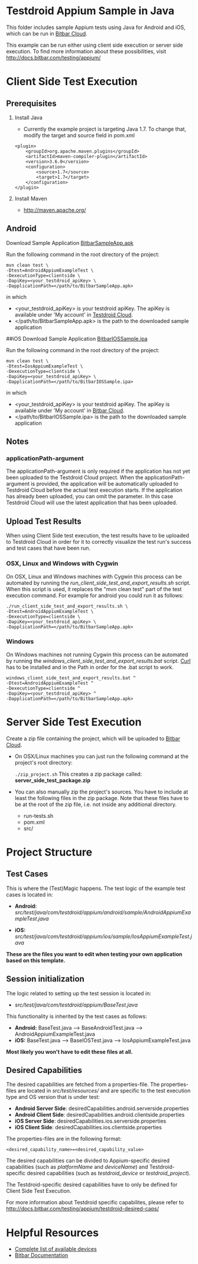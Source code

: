 Testdroid Appium Sample in Java
===========================

This folder includes sample Appium tests using Java for Android and iOS, which can be run in [Bitbar Cloud](https://cloud.testdroid.com/).

This example can be run either using client side execution or server side execution. To find more information about these possibilities, visit <http://docs.bitbar.com/testing/appium/>

# Client Side Test Execution
## Prerequisites
1. Install Java
	- Currently the example project is targeting Java 1.7. To change that, modify the target and source field in pom.xml

	```
	<plugin>
		<groupId>org.apache.maven.plugins</groupId>
		<artifactId>maven-compiler-plugin</artifactId>
		<version>3.6.0</version>
		<configuration>
			<source>1.7</source>
			<target>1.7</target>
		</configuration>
	</plugin>
	```
2. Install Maven
	-	<http://maven.apache.org/>

## Android
Download Sample Application [BitbarSampleApp.apk](https://github.com/bitbar/testdroid-samples/blob/master/apps/builds/BitbarSampleApp.apk)

Run the following command in the root directory of the project:

```
mvn clean test \
-Dtest=AndroidAppiumExampleTest \
-DexecutionType=clientside \
-DapiKey=<your_testdroid_apiKey> \
-DapplicationPath=</path/to/BitbarSampleApp.apk>
```

in which

- \<your\_testdroid\_apiKey\> is your testdroid apiKey. The apiKey is available under 'My account' in [Testdroid Cloud](https://cloud.testdroid.com/).
- \</path/to/BitbarSampleApp.apk\> is the path to the downloaded sample application



##iOS
Download Sample Application  [BitbarIOSSample.ipa](https://github.com/bitbar/testdroid-samples/blob/master/apps/builds/BitbarIOSSample.ipa)

Run the following command in the root directory of the project:

```
mvn clean test \
-Dtest=IosAppiumExampleTest \
-DexecutionType=clientside \
-DapiKey=<your_testdroid_apiKey> \
-DapplicationPath=</path/to/BitbarIOSSample.ipa>
```

in which

- \<your\_testdroid\_apiKey\> is your testdroid apiKey. The apiKey is available under 'My account' in [Bitbar Cloud](https://cloud.testdroid.com/).
- \</path/to/BitbarIOSSample.ipa\> is the path to the downloaded sample application

## Notes
### applicationPath-argument
The applicationPath-argument is only required if the application has not yet been uploaded to the Testdroid Cloud project. When the applicationPath-argument is provided, the application will be automatically uploaded to Testdroid Cloud before the actual test execution starts. If the application has already been uploaded, you can omit the parameter. In this case Testdroid Cloud will use the latest application that has been uploaded.

## Upload Test Results
When using Client Side test execution, the test results have to be uploaded to Testdroid Cloud in order for it to correctly visualize the test run's success and test cases that have been run.

### OSX, Linux and Windows with Cygwin
On OSX, Linux and Windows machines with Cygwin this process can be automated by running the <i>run_client_side_test_and_export_results.sh</i> script. When this script is used, it replaces the "mvn clean test" part of the test execution command. For example for android you could run it as follows:

```
./run_client_side_test_and_export_results.sh \
-Dtest=AndroidAppiumExampleTest \
-DexecutionType=clientside \
-DapiKey=<your_testdroid_apiKey> \
-DapplicationPath=</path/to/BitbarSampleApp.apk>
```

### Windows
On Windows machines not running Cygwin this process can be automated by running the <i>windows\_client\_side\_test\_and_export\_results.bat</i> script. [Curl](https://curl.haxx.se/download.html) has to be installed and in the Path in order for the .bat script to work.

```
windows_client_side_test_and_export_results.bat ^
-Dtest=AndroidAppiumExampleTest ^
-DexecutionType=clientside ^
-DapiKey=<your_testdroid_apiKey> ^
-DapplicationPath=</path/to/BitbarSampleApp.apk>
```

# Server Side Test Execution
Create a zip file containing the project, which will be uploaded to [Bitbar Cloud](https://cloud.testdroid.com/).

* On OSX/Linux machines you can just run the following command at the project's root directory:

	`./zip_project.sh` This creates a zip package called: <b>server\_side\_test\_package.zip</b>

* You can also manually zip the project's sources. You have to include at least the following files in the zip package. Note that these files have to be at the root of the zip file, i.e. not inside any additional directory.
 	* run-tests.sh
	* pom.xml
	* src/


# Project Structure

## Test Cases
This is where the (Test)Magic happens. The test logic of the example test cases is located in:

- <b>Android:</b> <i>src/test/java/com/testdroid/appium/android/sample/AndroidAppiumExampleTest.java</i>

- <b>iOS:</b> <i>src/test/java/com/testdroid/appium/ios/sample/IosAppiumExampleTest.java</i>

<b>These are the files you want to edit when testing your own application based on this template.</b>

## Session initialization

The logic related to setting up the test session is located in:

- <i>src/test/java/com/testdroid/appium/BaseTest.java</i>

This functionality is inherited by the test cases as follows:

- <b>Android:</b> BaseTest.java --> BaseAndroidTest.java --> AndroidAppiumExampleTest.java
- <b>iOS:</b> BaseTest.java --> BaseIOSTest.java --> IosAppiumExampleTest.java

<b>Most likely you won't have to edit these files at all.</b>

## Desired Capabilities
The desired capabilities are fetched from a properties-file. The properties-files are located in <i>src/test/resources/</i> and are specific to the test execution type and OS version that is under test:

- <b>Android Server Side</b>: desiredCapabilities.android.serverside.properties
- <b>Android Client Side</b>: desiredCapabilities.android.clientside.properties
- <b>iOS Server Side</b>: desiredCapabilities.ios.serverside.properties
- <b>iOS Client Side</b>: desiredCapabilities.ios.clientside.properties

The properties-files are in the following format:
```
<desired_capability_name>=<desired_capability_value>
```
The desired capabilities can be divided to Appium-specific desired capabilities (such as <i>platformName</i> and <i>deviceName</i>) and Testdroid-specific desired capabilities (such as <i>testdroid_device</i> or <i>testdroid_project</i>).

The Testdroid-specific desired capabilities have to only be defined for Client Side Test Execution.

For more information about Testdroid specific capabilites, please refer to
<http://docs.bitbar.com/testing/appium/testdroid-desired-caps/>

# Helpful Resources
- [Complete list of available devices](https://cloud.testdroid.com/#service/devicegroups)
- [Bitbar Documentation](http://docs.bitbar.com/)
